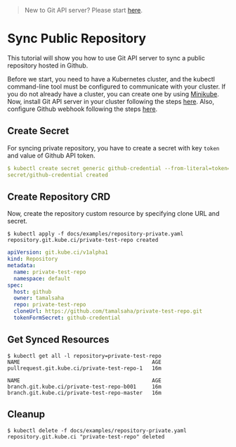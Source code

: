 > New to Git API server? Please start [here](/docs/concepts/README.md).

# Sync Public Repository

This tutorial will show you how to use Git API server to sync a public repository hosted in Github. 

Before we start, you need to have a Kubernetes cluster, and the kubectl command-line tool must be configured to communicate with your cluster. If you do not already have a cluster, you can create one by using [Minikube](https://github.com/kubernetes/minikube). Now, install Git API server in your cluster following the steps [here](/docs/setup/install.md). Also, configure Github webhook following the steps [here](/docs/guides/webhook.md).

## Create Secret

For syncing private repository, you have to create a secret with key `token` and value of Github API token.

```yaml
$ kubectl create secret generic github-credential --from-literal=token={github-api-token}
secret/github-credential created
```

## Create Repository CRD

Now, create the repository custom resource by specifying clone URL and secret.

```console
$ kubectl apply -f docs/examples/repository-private.yaml 
repository.git.kube.ci/private-test-repo created
```

```yaml
apiVersion: git.kube.ci/v1alpha1
kind: Repository
metadata:
  name: private-test-repo
  namespace: default
spec:
  host: github
  owner: tamalsaha
  repo: private-test-repo
  cloneUrl: https://github.com/tamalsaha/private-test-repo.git
  tokenFormSecret: github-credential
```

## Get Synced Resources

```console
$ kubectl get all -l repository=private-test-repo
NAME                                          AGE
pullrequest.git.kube.ci/private-test-repo-1   16m

NAME                                          AGE
branch.git.kube.ci/private-test-repo-b001     16m
branch.git.kube.ci/private-test-repo-master   16m
```

## Cleanup

```console
$ kubectl delete -f docs/examples/repository-private.yaml
repository.git.kube.ci "private-test-repo" deleted
```
